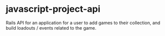 # javascript-project-api

Rails API for an application for a user to add games to their collection, and build loadouts / events related to the game.